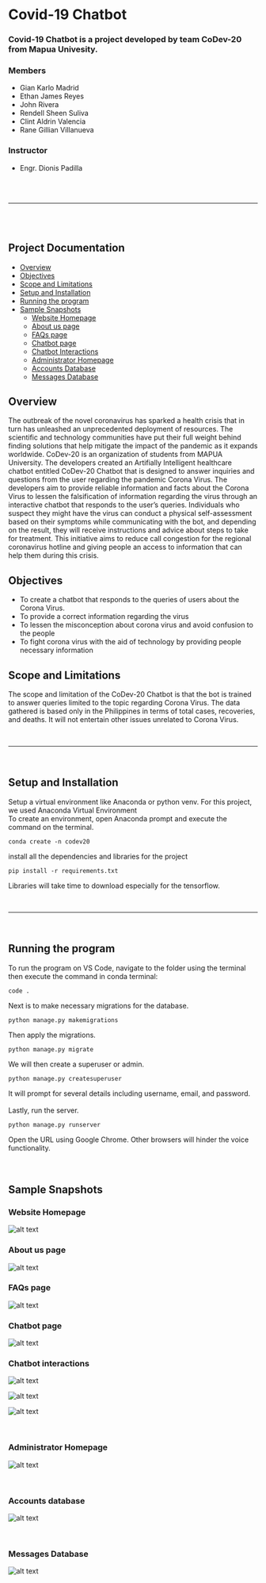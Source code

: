 # Covid-19 Chatbot
### Covid-19 Chatbot is a project developed by team CoDev-20 from Mapua Univesity.
 
### Members
* Gian Karlo Madrid
* Ethan James Reyes
* John Rivera
* Rendell Sheen Suliva
* Clint Aldrin Valencia
* Rane Gillian Villanueva
 
### Instructor
* Engr. Dionis Padilla
 
<br><br>
_____
<br><br>
## Project Documentation
* [Overview](https://github.com/CoDev-20/Covid19Chatbot/blob/master/README.md#overview)
* [Objectives](https://github.com/CoDev-20/Covid19Chatbot/blob/master/README.md#objectives)
* [Scope and Limitations](https://github.com/CoDev-20/Covid19Chatbot/blob/master/README.md#scope-and-limitations)
* [Setup and Installation](https://github.com/CoDev-20/Covid19Chatbot/blob/master/README.md#setup-and-installation)
* [Running the program](https://github.com/CoDev-20/Covid19Chatbot/blob/master/README.md#running-the-program)
* [Sample Snapshots](https://github.com/CoDev-20/Covid19Chatbot/blob/master/README.md#sample-snapshots)
  * [Website Homepage](https://github.com/CoDev-20/Covid19Chatbot/blob/master/README.md#website-homepage)
  * [About us page](https://github.com/CoDev-20/Covid19Chatbot/blob/master/README.md#about-us-page)
  * [FAQs page](https://github.com/CoDev-20/Covid19Chatbot/blob/master/README.md#faqs-page)
  * [Chatbot page](https://github.com/CoDev-20/Covid19Chatbot/blob/master/README.md#chatbot-page)
  * [Chatbot Interactions](https://github.com/CoDev-20/Covid19Chatbot/blob/master/README.md#chatbot-interactions)
  * [Administrator Homepage](https://github.com/CoDev-20/Covid19Chatbot/blob/master/README.md#administrator-homepage)
  * [Accounts Database](https://github.com/CoDev-20/Covid19Chatbot/blob/master/README.md#accounts-database)
  * [Messages Database](https://github.com/CoDev-20/Covid19Chatbot/blob/master/README.md#messages-database)
  



 
## Overview
The outbreak of the novel coronavirus has sparked a health crisis that in turn has unleashed an unprecedented deployment of resources. The scientific and technology communities have put their full weight behind finding solutions that help mitigate the impact of the pandemic as it expands worldwide. CoDev-20 is an organization of students from MAPUA University. The developers created an Artifially Intelligent healthcare chatbot entitled CoDev-20 Chatbot that is designed to answer inquiries and questions from the user regarding the pandemic Corona Virus. The developers aim to provide reliable information and facts about the Corona Virus to lessen the falsification of information regarding the virus through an interactive chatbot that responds to the user’s queries. Individuals who suspect they might have the virus can conduct a physical self-assessment based on their symptoms while communicating with the bot, and depending on the result, they will receive instructions and advice about steps to take for treatment. This initiative aims to reduce call congestion for the regional coronavirus hotline and giving people an access to information that can help them during this crisis.
 
## Objectives
* To create a chatbot that responds to the queries of users about the Corona Virus.
* To provide a correct information regarding the virus
* To lessen the misconception about corona virus and avoid confusion to the people
* To fight corona virus with the aid of technology by providing people necessary information
 
## Scope and Limitations
The scope and limitation of the CoDev-20 Chatbot is that the bot is trained to answer queries limited to the topic regarding Corona Virus. The data gathered is based only in the Philippines in terms of total cases, recoveries, and deaths. It will not entertain other issues unrelated to Corona Virus.  
 
<br>
 
---
 
<br>
 
## Setup and Installation
 
Setup a virtual environment like Anaconda or python venv. For this project, we used Anaconda Virtual Environment<br>
To create an environment, open Anaconda prompt and execute the command on the terminal.
```
conda create -n codev20
```
install all the dependencies and libraries for the project
```
pip install -r requirements.txt
```
Libraries will take time to download especially for the tensorflow.
 
<br>
 
---
 
<br>
 
## Running the program
 
To run the program on VS Code, navigate to the folder using the terminal then execute the command in conda terminal:
```
code .
```
Next is to make necessary migrations for the database.
 
```
python manage.py makemigrations
```
 
Then apply the migrations.
 
```
python manage.py migrate
```
We will then create a superuser or admin.
```
python manage.py createsuperuser
```
It will prompt for several details including username, email, and password.
<br><br>
Lastly, run the server.
 
```
python manage.py runserver
```
Open the URL using Google Chrome. Other browsers will hinder the voice functionality.
<br><br><br>
## Sample Snapshots
### Website Homepage
![alt text](https://github.com/CoDev-20/Covid19Chatbot/blob/master/images/1.PNG "Logo Title Text 1")
 
 
### About us page
![alt text](https://github.com/CoDev-20/Covid19Chatbot/blob/master/images/2.PNG "Logo Title Text 1")
 
### FAQs page
 
![alt text](https://github.com/CoDev-20/Covid19Chatbot/blob/master/images/3.PNG "Logo Title Text 1")
 
### Chatbot page
 
![alt text](https://github.com/CoDev-20/Covid19Chatbot/blob/master/images/4.PNG "Logo Title Text 1")
 
### Chatbot interactions
 
![alt text](https://github.com/CoDev-20/Covid19Chatbot/blob/master/images/5.PNG "Logo Title Text 1")
 
![alt text](https://github.com/CoDev-20/Covid19Chatbot/blob/master/images/6.PNG "Logo Title Text 1")
 
![alt text](https://github.com/CoDev-20/Covid19Chatbot/blob/master/images/7.PNG "Logo Title Text 1")
 
<br>
 
### Administrator Homepage
 
![alt text](https://github.com/CoDev-20/Covid19Chatbot/blob/master/images/8.PNG "Logo Title Text 1")
 
<br>
 
### Accounts database
 
![alt text](https://github.com/CoDev-20/Covid19Chatbot/blob/master/images/9.PNG "Logo Title Text 1")
 
<br>
 
### Messages Database
 
![alt text](https://github.com/CoDev-20/Covid19Chatbot/blob/master/images/10.PNG "Logo Title Text 1")

